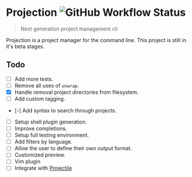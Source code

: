 # Projection ![GitHub Workflow Status](https://img.shields.io/github/workflow/status/brettm12345/projection/Test?label=Tests&logo=github&style=flat-square)

> Next generation project management cli

Projection is a project manager for the command line.
This project is still in it's beta stages.

## Todo

- [ ] Add more tests.
- [ ] Remove all uses of `unwrap`.
- [x] Handle removal project directories from filesystem.
- [ ] Add custom tagging.
- [-] Add syntax to search through projects.
- [ ] Setup shell plugin generation.
- [ ] Improve completions.
- [ ] Setup full testing environment.
- [ ] Add filters by language.
- [ ] Allow the user to define their own output format.
- [ ] Customized preview.
- [ ] Vim plugin
- [ ] Integrate with [Projectile](bbatsov/projectile)
